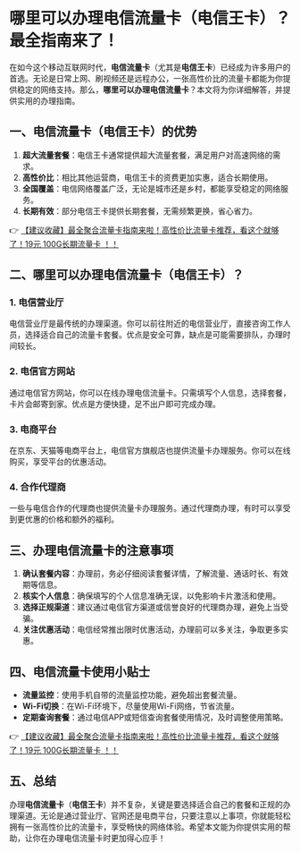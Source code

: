 # 哪里可以办理电信流量卡（电信王卡）？最全指南来了！

在如今这个移动互联网时代，**电信流量卡**（尤其是**电信王卡**）已经成为许多用户的首选。无论是日常上网、刷视频还是远程办公，一张高性价比的流量卡都能为你提供稳定的网络支持。那么，**哪里可以办理电信流量卡**？本文将为你详细解答，并提供实用的办理指南。

## 一、电信流量卡（电信王卡）的优势

1. **超大流量套餐**：电信王卡通常提供超大流量套餐，满足用户对高速网络的需求。
2. **高性价比**：相比其他运营商，电信王卡的资费更加实惠，适合长期使用。
3. **全国覆盖**：电信网络覆盖广泛，无论是城市还是乡村，都能享受稳定的网络服务。
4. **长期有效**：部分电信王卡提供长期套餐，无需频繁更换，省心省力。

👉 [【建议收藏】最全聚合流量卡指南来啦！高性价比流量卡推荐，看这个就够了！19元 100G长期流量卡 ！！](https://bit.ly/Liuliangka)

## 二、哪里可以办理电信流量卡（电信王卡）？

### 1. 电信营业厅
电信营业厅是最传统的办理渠道。你可以前往附近的电信营业厅，直接咨询工作人员，选择适合自己的流量卡套餐。优点是安全可靠，缺点是可能需要排队，办理时间较长。

### 2. 电信官方网站
通过电信官方网站，你可以在线办理电信流量卡。只需填写个人信息，选择套餐，卡片会邮寄到家。优点是方便快捷，足不出户即可完成办理。

### 3. 电商平台
在京东、天猫等电商平台上，电信官方旗舰店也提供流量卡办理服务。你可以在线购买，享受平台的优惠活动。

### 4. 合作代理商
一些与电信合作的代理商也提供流量卡办理服务。通过代理商办理，有时可以享受到更优惠的价格和额外的福利。

## 三、办理电信流量卡的注意事项

1. **确认套餐内容**：办理前，务必仔细阅读套餐详情，了解流量、通话时长、有效期等信息。
2. **核实个人信息**：确保填写的个人信息准确无误，以免影响卡片激活和使用。
3. **选择正规渠道**：建议通过电信官方渠道或信誉良好的代理商办理，避免上当受骗。
4. **关注优惠活动**：电信经常推出限时优惠活动，办理前可以多关注，争取更多实惠。

## 四、电信流量卡使用小贴士

- **流量监控**：使用手机自带的流量监控功能，避免超出套餐流量。
- **Wi-Fi切换**：在Wi-Fi环境下，尽量使用Wi-Fi网络，节省流量。
- **定期查询套餐**：通过电信APP或短信查询套餐使用情况，及时调整使用策略。

👉 [【建议收藏】最全聚合流量卡指南来啦！高性价比流量卡推荐，看这个就够了！19元 100G长期流量卡 ！！](https://bit.ly/Liuliangka)

## 五、总结

办理**电信流量卡**（**电信王卡**）并不复杂，关键是要选择适合自己的套餐和正规的办理渠道。无论是通过营业厅、官网还是电商平台，只要注意以上事项，你就能轻松拥有一张高性价比的流量卡，享受畅快的网络体验。希望本文能为你提供实用的帮助，让你在办理电信流量卡时更加得心应手！